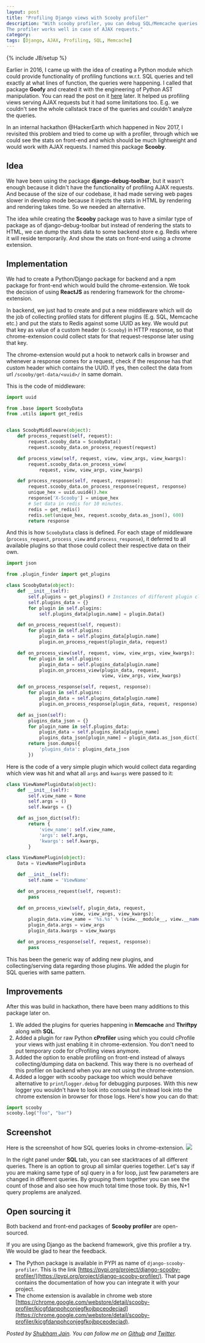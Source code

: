 ```yaml
---
layout: post
title: "Profiling Django views with Scooby profiler"
description: "With scooby profiler, you can debug SQL/Memcache queries while serving requests in Django.
The profiler works well in case of AJAX requests."
category:
tags: [Django, AJAX, Profiling, SQL, Memcache]
---
```

{% include JB/setup %}


Earlier in 2016, I came up with the idea of creating a Python module which could provide functionality of profiling
functions w.r.t. SQL queries and tell exactly at what lines of function, the queries were happening.
I called that package **Goofy** and created it with the engineering of Python AST manipulation.
You can read the post on it [here](/2016/02/01/profiling-django-views/) later.
It helped us profiling views serving AJAX requests but it had some limitations too. E.g. we
couldn't see the whole callstack trace of the queries and couldn't analyze the
queries.

In an internal hackathon @HackerEarth which happened in Nov 2017, I revisited this problem
and tried to come up with a profiler, through which we could see the stats on
front-end and which should be much lightweight and would work with AJAX requests.
I named this package **Scooby**.


## Idea

We have been using the package **django-debug-toolbar**, but it wasn't enough
because it didn't have the functionality of profiling AJAX requests.
And because of the size of our codebase, it had made serving web pages slower in develop mode
because it injects the stats in HTML by rendering and rendering takes time.
So we needed an alternative.

The idea while creating the **Scooby** package was to have a similar type of package
as of django-debug-toolbar but instead of rendering the stats to HTML, we can dump the
stats data to some backend store e.g. Redis where it will reside temporarily.
And show the stats on front-end using a chrome extension.


## Implementation

We had to create a Python/Django package for backend and a npm package for
front-end which would build the chrome-extension. We took the decision of using
**ReactJS** as rendering framework for the chrome-extension.

In backend, we just had to create and put a new middleware which will do the job of collecting
profiled stats for different plugins (E.g. SQL, Memcache etc.) and put
the stats to Redis against some UUID as key. We would put that key as value of a
custom header (`X-Scooby`) in HTTP response, so that chrome-extension could collect stats for
that request-response later using that key.

The chrome-extension would put a hook to network calls in browser and
whenever a response comes for a request, check if the
response has that custom header which contains the UUID. If yes, then collect
the data from url `/scooby/get-data/<uuid>/` in same domain.

This is the code of middleware:

```python
import uuid

from .base import ScoobyData
from .utils import get_redis


class ScoobyMiddleware(object):
    def process_request(self, request):
        request.scooby_data = ScoobyData()
        request.scooby_data.on_process_request(request)

    def process_view(self, request, view, view_args, view_kwargs):
        request.scooby_data.on_process_view(
            request, view, view_args, view_kwargs)

    def process_response(self, request, response):
        request.scooby_data.on_process_response(request, response)
        unique_hex = uuid.uuid4().hex
        response['X-Scooby'] = unique_hex
        # Set data in redis for 10 minutes.
        redis = get_redis()
        redis.set(unique_hex, request.scooby_data.as_json(), 600)
        return response
```

And this is how `ScoobyData` class is defined. For each stage of middleware
(`process_request`, `process_view` and `process_response`),
it deferred to all available plugins so that those could collect their respective data on their own.

```python
import json

from .plugin_finder import get_plugins

class ScoobyData(object):
    def __init__(self):
        self.plugins = get_plugins() # Instances of different plugin classes.
        self.plugins_data = {}
        for plugin in self.plugins:
            self.plugins_data[plugin.name] = plugin.Data()

    def on_process_request(self, request):
        for plugin in self.plugins:
            plugin_data = self.plugins_data[plugin.name]
            plugin.on_process_request(plugin_data, request)

    def on_process_view(self, request, view, view_args, view_kwargs):
        for plugin in self.plugins:
            plugin_data = self.plugins_data[plugin.name]
            plugin.on_process_view(plugin_data, request,
                                   view, view_args, view_kwargs)

    def on_process_response(self, request, response):
        for plugin in self.plugins:
            plugin_data = self.plugins_data[plugin.name]
            plugin.on_process_response(plugin_data, request, response)

    def as_json(self):
        plugins_data_json = {}
        for plugin_name in self.plugins_data:
            plugin_data = self.plugins_data[plugin_name]
            plugins_data_json[plugin_name] = plugin_data.as_json_dict()
        return json.dumps({
            'plugins_data': plugins_data_json
        })
```

Here is the code of a very simple plugin which would collect data regarding
which view was hit and what all `args` and `kwargs` were passed to it:

```python
class ViewNamePluginData(object):
    def __init__(self):
        self.view_name = None
        self.args = ()
        self.kwargs = {}

    def as_json_dict(self):
        return {
            'view_name': self.view_name,
            'args': self.args,
            'kwargs': self.kwargs,
        }

class ViewNamePlugin(object):
    Data = ViewNamePluginData

    def __init__(self):
        self.name = 'ViewName'

    def on_process_request(self, request):
        pass

    def on_process_view(self, plugin_data, request,
                        view, view_args, view_kwargs):
        plugin_data.view_name = '%s.%s' % (view.__module__, view.__name__)
        plugin_data.args = view_args
        plugin_data.kwargs = view_kwargs

    def on_process_response(self, request, response):
        pass
```

This has been the generic way of adding new plugins, and collecting/serving
data regarding those plugins.
We added the plugin for SQL queries with same pattern.


## Improvements

After this was build in hackathon, there have been many additions to this package later on.

1. We added the plugins for queries happening in **Memcache** and **Thriftpy** along
with **SQL**.
2. Added a plugin for raw Python **cProfiler** using which you could cProfile
your views with just enabling it in chrome-extension. You don't need to put
temporary code for cProfiling views anymore.
3. Added the option to enable profiling on front-end instead of always
   collecting/dumping data on backend. This way there is no overhead of this
   profiler on backend when you are not using the chrome-extension.
4. Added a logger with scooby package too which would behave
alternative to `print`/`logger.debug` for debugging purposes. With this new
logger you wouldn't have to look into console but instead look into the chrome
extension in browser for those logs. Here's how you can do that:

```python
import scooby
scooby.log("foo", "bar")
```

## Screenshot

Here is the screenshot of how SQL queries looks in chrome-extension.
<img src='/images/scooby-ext-screenshot.png' />

In the right panel under **SQL** tab, you can see stacktraces of all different queries.
There is an option to group all similar queries together. Let's say if you are
making same type of sql query in a for loop, just few parameters are changed in
different queries. By grouping them together you can see the count of those and 
also see how much total time those took. By this, N+1 query proplems are
analyzed.

## Open sourcing it

Both backend and front-end packages of **Scooby profiler** are open-sourced.

If you are using Django as the backend framework, give this profiler a try.
We would be glad to hear the feedback.

* The Python package is available in PYPI as name of
`django-scooby-profiler`. This is the link
[https://pypi.org/project/django-scooby-profiler/](https://pypi.org/project/django-scooby-profiler/).
That page contains the documentation of how you can integrate it with your
project.
* The chome extension is available in chrome web store
[https://chrome.google.com/webstore/detail/scooby-profiler/kicgfdanpohconjegfkojbpceodecjad](https://chrome.google.com/webstore/detail/scooby-profiler/kicgfdanpohconjegfkojbpceodecjad).

*Posted by [Shubham Jain](https://www.hackerearth.com/@sj.iitr).
You can follow me on [Github](https://github.com/shhaumb)
and [Twitter](https://twitter.com/shhaumb).*
